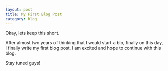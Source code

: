 ```yaml
---
layout: post
title: My First Blog Post
category: blog
---
```



Okay, lets keep this short.

After almost two years of thinking that I would start a blo, finally on this day, I finally write my first blog post. I am excited and hope to continue with this blog.

Stay tuned guys!